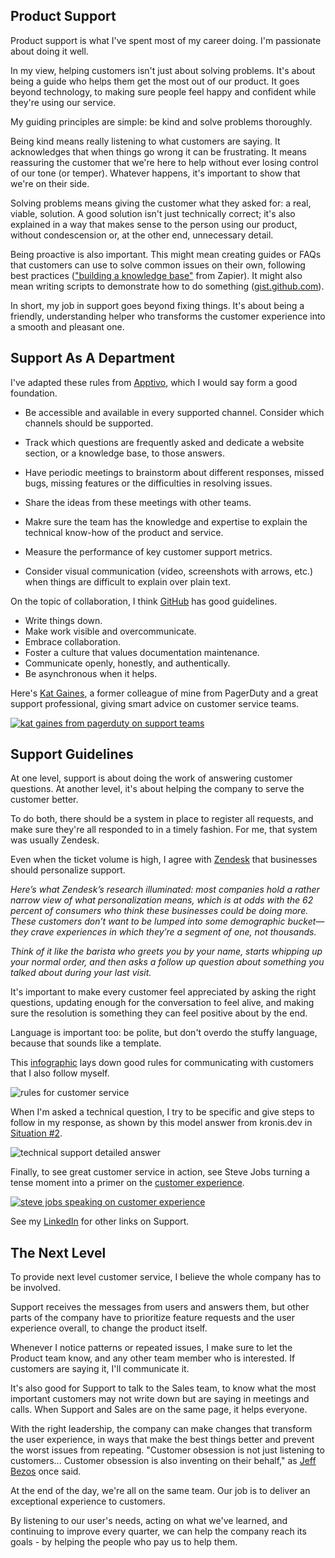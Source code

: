 
## Product Support

Product support is what I've spent most of my career doing. I'm passionate about doing it well.

In my view, helping customers isn't just about solving problems. It's about being a guide who helps them get the most out of our product. It goes beyond technology, to making sure people feel happy and confident while they're using our service.

My guiding principles are simple: be kind and solve problems thoroughly. 

Being kind means really listening to what customers are saying. It acknowledges that when things go wrong it can be frustrating. It means reassuring the customer that we're here to help without ever losing control of our tone (or temper). Whatever happens, it's important to show that we're on their side. 

Solving problems means giving the customer what they asked for: a real, viable, solution. A good solution isn't just technically correct; it's also explained in a way that makes sense to the person using our product, without condescension or, at the other end, unnecessary detail.

Being proactive is also important. This might mean creating guides or FAQs that customers can use to solve common issues on their own, following best practices (["building a knowledge base"](https://zapier.com/blog/build-knowledge-base-documentation/) from Zapier). It might also mean writing scripts to demonstrate how to do something ([gist.github.com](https://gist.github.com/julianeon?direction=desc&sort=created)).

In short, my job in support goes beyond fixing things. It's about being a friendly, understanding helper who transforms the customer experience into a smooth and pleasant one.

## Support As A Department

I've adapted these rules from [Apptivo](https://www.apptivo.com/blog/customer-support-importance-types-and-best-practices/), which I would say form a good foundation.

- Be accessible and available in every supported channel. Consider which channels should be supported.

- Track which questions are frequently asked and dedicate a website section, or a knowledge base, to those answers.

- Have periodic meetings to brainstorm about different responses, missed bugs, missing features or the difficulties in resolving issues.

- Share the ideas from these meetings with other teams.

- Makre sure the team has the knowledge and expertise to explain the technical know-how of the product and service.

- Measure the performance of key customer support metrics.

- Consider visual communication (video, screenshots with arrows, etc.) when things are difficult to explain over plain text.


On the topic of collaboration, I think [GitHub](https://github.blog/2023-10-04-how-to-communicate-like-a-github-engineer-our-principles-practices-and-tools/) has good guidelines.

- Write things down.
- Make work visible and overcommunicate.
- Embrace collaboration.
- Foster a culture that values documentation maintenance.
- Communicate openly, honestly, and authentically.
- Be asynchronous when it helps.

Here's [Kat Gaines](https://www.linkedin.com/in/katgaines/), a former colleague of mine from PagerDuty and a great support professional, giving smart advice on customer service teams.

[![kat gaines from pagerduty on support teams](pd_gaines.png)](https://www.youtube.com/watch?v=f60GvrS-qY4)

## Support Guidelines

At one level, support is about doing the work of answering customer questions. At another level, it's about helping the company to serve the customer better.

To do both, there should be a system in place to register all requests, and make sure they're all responded to in a timely fashion. For me, that system was usually Zendesk.

Even when the ticket volume is high, I agree with [Zendesk](https://cxtrends.zendesk.com/trends/trend-3) that businesses should personalize support. 

_Here’s what Zendesk’s research illuminated: most companies hold a rather narrow view of what personalization means, which is at odds with the 62 percent of consumers who think these businesses could be doing more. These customers don’t want to be lumped into some demographic bucket—they crave experiences in which they’re a segment of one, not thousands._

_Think of it like the barista who greets you by your name, starts whipping up your normal order, and then asks a follow up question about something you talked about during your last visit._

It's important to make every customer feel appreciated by asking the right questions, updating enough for the conversation to feel alive, and making sure the resolution is something they can feel positive about by the end. 

Language is important too: be polite, but don't overdo the stuffy language, because that sounds like a template. 

This [infographic](https://fieldedge.com/blog/guide-to-great-customer-service-infographic/) lays down good rules for communicating with customers that I also follow myself.

![rules for customer service](customer_service_infographic.png)

When I'm asked a technical question, I try to be specific and give steps to follow in my response, as shown by this model answer from kronis.dev in [Situation #2](https://quick-answers.kronis.dev/).

![technical support detailed answer](person-2-situation.jpg)


Finally, to see great customer service in action, see Steve Jobs turning a tense moment into a primer on the [customer experience](https://www.youtube.com/watch?v=r2O5qKZlI50).

[![steve jobs speaking on customer experience](customer_experience.png)](https://www.youtube.com/watch?v=r2O5qKZlI50)

See my [LinkedIn](https://www.linkedin.com/in/julianeon/recent-activity/all/) for other links on Support.

## The Next Level 

To provide next level customer service, I believe the whole company has to be involved. 

Support receives the messages from users and answers them, but other parts of the company have to prioritize feature requests and the user experience overall, to change the product itself. 


Whenever I notice patterns or repeated issues, I make sure to let the Product team know, and any other team member who is interested. If customers are saying it, I'll communicate it.

It's also good for Support to talk to the Sales team, to know what the most important customers may not write down but are saying in meetings and calls. When Support and Sales are on the same page, it helps everyone.

With the right leadership, the company can make changes that transform the user experience, in ways that make the best things better and prevent the worst issues from repeating. "Customer obsession is not just listening to customers... Customer obsession is also inventing on their behalf," as [Jeff Bezos](https://www.youtube.com/watch?v=uHvD0DVcKAw) once said.

At the end of the day, we're all on the same team. Our job is to deliver an exceptional experience to customers. 

By listening to our user's needs, acting on what we've learned, and continuing to improve every quarter, we can help the company reach its goals - by helping the people who pay us to help them.




